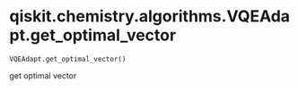 # qiskit.chemistry.algorithms.VQEAdapt.get\_optimal\_vector

`VQEAdapt.get_optimal_vector()`

get optimal vector
